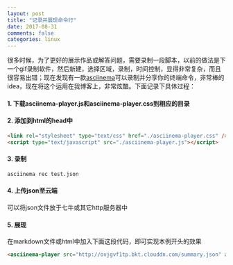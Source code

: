 ```yaml
---
layout: post
title: "记录并展现命令行"
date: 2017-08-31
comments: false
categories: linux
---
```


<asciinema-player src="http://ovjgvf1tp.bkt.clouddn.com/summary.json" autoplay preload loop></asciinema-player>

很多时候，为了更好的展示作品或解答问题，需要录制一段脚本，以前的做法是下一个gif录制软件，然后新建，选择区域，录制，时间控制，显得非常复杂，而且很容易出错；现在发现有一款[asciinema](https://asciinema.org/)可以录制并分享你的终端命令，非常棒的idea，现在将这个运用在我博客上，非常炫酷。下面记录下具体过程：

#### 1. 下载asciinema-player.js和asciinema-player.css到相应的目录
#### 2. 添加到html的head中

```html
<link rel="stylesheet" type="text/css" href="./asciinema-player.css" />
<script type="text/javascript" src="./asciinema-player.js"></script>
```

#### 3. 录制

```bash
asciinema rec test.json
```

#### 4. 上传json至云端
可以将json文件放于七牛或其它http服务器中

#### 5. 展现

在markdown文件或html中加入下面这段代码，即可实现本例开头的效果

```html
<asciinema-player src="http://ovjgvf1tp.bkt.clouddn.com/summary.json" autoplay preload loop></asciinema-player>
```
